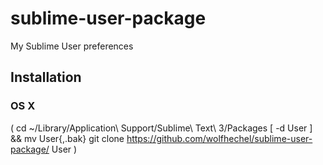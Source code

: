 # sublime-user-package

My Sublime User preferences

## Installation

### OS X
(
  cd ~/Library/Application\ Support/Sublime\ Text\ 3/Packages
  [ -d User ] && mv User{,.bak}
  git clone https://github.com/wolfhechel/sublime-user-package/ User
)
